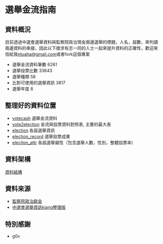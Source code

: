 選舉金流指南
===

## 資料概況

目前透過中選會選舉資料與監察院政治現金兩邊選舉的標題，人名，屆數，來判讀兩邊資料的串接，因此以下徵求有志一同的人士一起來提升資料的正確性，歡迎來信給我[ntuaha@gmail.com](mailto:ntuah@gmail.com)或者fork這個專案


- 選舉金流資料筆數  6261
- 選舉投票比數     33643
- 選舉種類            58
- 比對可使用的選舉資訊   3817
- 選舉年度            8


## 整理好的資料位置

- [votecash](https://github.com/ntuaha/VoteCash/blob/gh-pages/data/votecash.csv) 選舉金流資料
- [vote2election](https://github.com/ntuaha/VoteCash/blob/gh-pages/data/vote2election.csv) 金流與投票資料對照表, 主要的最大表
- [election](https://github.com/ntuaha/VoteCash/blob/gh-pages/data/election_attr.csv) 各屆選舉資訊
- [election_record](https://github.com/ntuaha/VoteCash/blob/gh-pages/data/election_record.csv) 選舉投票成果
- [eleciton_attr](https://github.com/ntuaha/VoteCash/blob/gh-pages/data/election_attr.csv) 各屆選舉屬性（包含選舉人數，性別，整體投票率)



## 資料架構

[資料結構](https://docs.google.com/spreadsheets/d/1I6QGcDpmXxNY9_gZaWDkgHfRJyvGqGQEGARkr6YBnTM/edit?usp=sharing)     


## 資料來源

- [監察院政治獻金](http://sunshine.cy.gov.tw/GipOpenWeb/wSite/sp)
- [中選會選舉資訊kiang整理版](https://github.com/kiang/sunshine.cy.gov.tw)



## 特別感謝
- g0v



